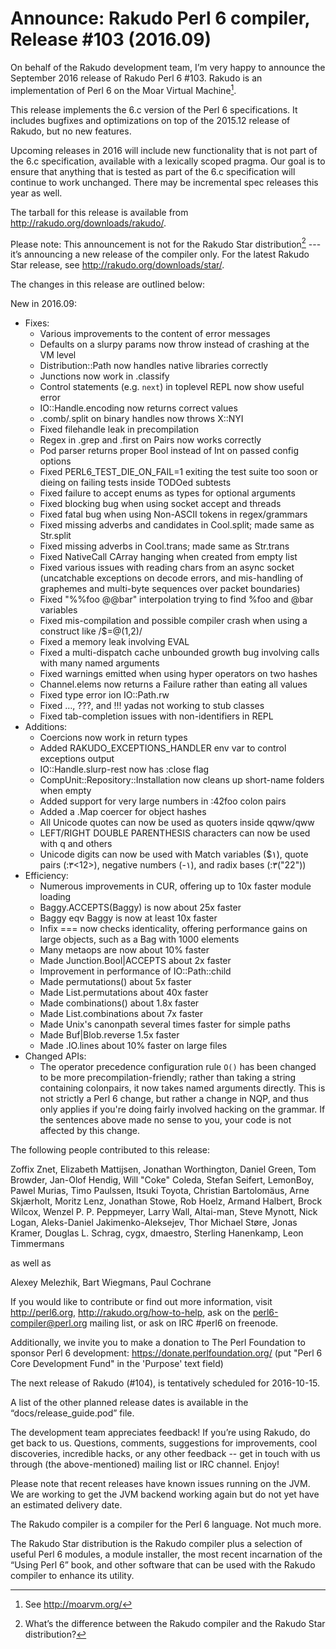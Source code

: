 # Announce: Rakudo Perl 6 compiler, Release #103 (2016.09)

On behalf of the Rakudo development team, I’m very happy to announce the
September 2016 release of Rakudo Perl 6 #103. Rakudo is an implementation of
Perl 6 on the Moar Virtual Machine[^1].

This release implements the 6.c version of the Perl 6 specifications.
It includes bugfixes and optimizations on top of
the 2015.12 release of Rakudo, but no new features.

Upcoming releases in 2016 will include new functionality that is not
part of the 6.c specification, available with a lexically scoped
pragma. Our goal is to ensure that anything that is tested as part of the
6.c specification will continue to work unchanged. There may be incremental
spec releases this year as well.

The tarball for this release is available from <http://rakudo.org/downloads/rakudo/>.

Please note: This announcement is not for the Rakudo Star
distribution[^2] --- it’s announcing a new release of the compiler
only. For the latest Rakudo Star release, see
<http://rakudo.org/downloads/star/>.

The changes in this release are outlined below:

New in 2016.09:
 + Fixes:
    + Various improvements to the content of error messages
    + Defaults on a slurpy params now throw instead of crashing at the VM level
    + Distribution::Path now handles native libraries correctly
    + Junctions now work in .classify
    + Control statements (e.g. `next`) in toplevel REPL now show useful error
    + IO::Handle.encoding now returns correct values
    + .comb/.split on binary handles now throws X::NYI
    + Fixed filehandle leak in precompilation
    + Regex in .grep and .first on Pairs now works correctly
    + Pod parser returns proper Bool instead of Int on passed config options
    + Fixed PERL6_TEST_DIE_ON_FAIL=1 exiting the test suite too soon
        or dieing on failing tests inside TODOed subtests
    + Fixed failure to accept enums as types for optional arguments
    + Fixed blocking bug when using socket accept and threads
    + Fixed fatal bug when using Non-ASCII tokens in regex/grammars
    + Fixed missing adverbs and candidates in Cool.split; made same as Str.split
    + Fixed missing adverbs in Cool.trans; made same as Str.trans
    + Fixed NativeCall CArray hanging when created from empty list
    + Fixed various issues with reading chars from an async socket (uncatchable
        exceptions on decode errors, and mis-handling of graphemes and multi-byte
        sequences over packet boundaries)
    + Fixed "%%foo @@bar" interpolation trying to find %foo and @bar variables
    + Fixed mis-compilation and possible compiler crash when using a construct
      like /$<cap>=@(1,2)/
    + Fixed a memory leak involving EVAL
    + Fixed a multi-dispatch cache unbounded growth bug involving calls
        with many named arguments
    + Fixed warnings emitted when using hyper operators on two hashes
    + Channel.elems now returns a Failure rather than eating all values
    + Fixed type error ion IO::Path.rw
    + Fixed …, ???, and !!! yadas not working to stub classes
    + Fixed tab-completion issues with non-identifiers in REPL
 + Additions:
    + Coercions now work in return types
    + Added RAKUDO_EXCEPTIONS_HANDLER env var to control exceptions output
    + IO::Handle.slurp-rest now has :close flag
    + CompUnit::Repository::Installation now cleans up short-name
        folders when empty
    + Added support for very large numbers in :42foo colon pairs
    + Added a .Map coercer for object hashes
    + All Unicode quotes can now be used as quoters inside qqww/qww
    + LEFT/RIGHT DOUBLE PARENTHESIS characters can now be used with q and others
    + Unicode digits can now be used with Match variables ($١), quote
        pairs (:۳<12>), negative numbers (-١), and radix bases (:۳("22"))
 + Efficiency:
    + Numerous improvements in CUR, offering up to 10x faster module loading
    + Baggy.ACCEPTS(Baggy) is now about 25x faster
    + Baggy eqv Baggy is now at least 10x faster
    + Infix === now checks identicality, offering performance gains on large
        objects, such as a Bag with 1000 elements
    + Many metaops are now about 10% faster
    + Made Junction.Bool|ACCEPTS about 2x faster
    + Improvement in performance of IO::Path::child
    + Made permutations() about 5x faster
    + Made List.permutations about 40x faster
    + Made combinations() about 1.8x faster
    + Made List.combinations about 7x faster
    + Made Unix's canonpath several times faster for simple paths
    + Made Buf|Blob.reverse 1.5x faster
    + Made .IO.lines about 10% faster on large files
 + Changed APIs:
    + The operator precedence configuration rule `O()` has been changed to be
        more precompilation-friendly; rather than taking a string containing
        colonpairs, it now takes named arguments directly. This is not
        strictly a Perl 6 change, but rather a change in NQP, and thus only
        applies if you're doing fairly involved hacking on the grammar. If the
        sentences above made no sense to you, your code is not affected by
        this change.


The following people contributed to this release:

Zoffix Znet, Elizabeth Mattijsen, Jonathan Worthington, Daniel Green,
Tom Browder, Jan-Olof Hendig, Will "Coke" Coleda, Stefan Seifert, LemonBoy,
Pawel Murias, Timo Paulssen, Itsuki Toyota, Christian Bartolomäus,
Arne Skjærholt, Moritz Lenz, Jonathan Stowe, Rob Hoelz, Armand Halbert,
Brock Wilcox, Wenzel P. P. Peppmeyer, Larry Wall, Altai-man, Steve Mynott,
Nick Logan, Aleks-Daniel Jakimenko-Aleksejev, Thor Michael Støre,
Jonas Kramer, Douglas L. Schrag, cygx, dmaestro, Sterling Hanenkamp,
Leon Timmermans

as well as

Alexey Melezhik, Bart Wiegmans, Paul Cochrane

If you would like to contribute or find out more information, visit
<http://perl6.org>, <http://rakudo.org/how-to-help>, ask on the
<perl6-compiler@perl.org> mailing list, or ask on IRC #perl6 on freenode.

Additionally, we invite you to make a donation to The Perl Foundation
to sponsor Perl 6 development: <https://donate.perlfoundation.org/>
(put "Perl 6 Core Development Fund" in the 'Purpose' text field)

The next release of Rakudo (#104), is tentatively scheduled for 2016-10-15.

A list of the other planned release dates is available in the
“docs/release_guide.pod” file.

The development team appreciates feedback! If you’re using Rakudo, do
get back to us. Questions, comments, suggestions for improvements, cool
discoveries, incredible hacks, or any other feedback -- get in touch with
us through (the above-mentioned) mailing list or IRC channel. Enjoy!

Please note that recent releases have known issues running on the JVM.
We are working to get the JVM backend working again but do not yet have
an estimated delivery date.

[^1]: See <http://moarvm.org/>

[^2]: What’s the difference between the Rakudo compiler and the Rakudo
Star distribution?

The Rakudo compiler is a compiler for the Perl 6 language.
Not much more.

The Rakudo Star distribution is the Rakudo compiler plus a selection
of useful Perl 6 modules, a module installer, the most recent
incarnation of the “Using Perl 6” book, and other software that can
be used with the Rakudo compiler to enhance its utility.
